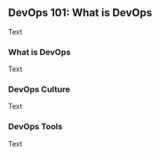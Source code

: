 ## DevOps 101: What is DevOps

Text

### What is DevOps

Text

### DevOps Culture

Text

### DevOps Tools

Text

